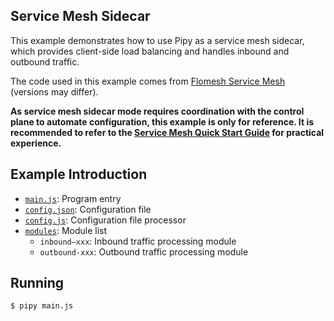 ## Service Mesh Sidecar

This example demonstrates how to use Pipy as a service mesh sidecar, which provides client-side load balancing and handles inbound and outbound traffic.

The code used in this example comes from [Flomesh Service Mesh](https://github.com/flomesh-io/osm-edge/tree/main/pkg/sidecar/providers/pipy/repo/codebase) (versions may differ).

**As service mesh sidecar mode requires coordination with the control plane to automate configuration, this example is only for reference. It is recommended to refer to the [Service Mesh Quick Start Guide](https://osm-edge-docs.flomesh.io/docs/quickstart/) for practical experience.**

## Example Introduction

- [`main.js`](./main.js): Program entry
- [`config.json`](./config.json): Configuration file
- [`config.js`](./config.js): Configuration file processor
- [`modules`](./plugins/): Module list
  - `inbound—xxx`: Inbound traffic processing module
  - `outbound-xxx`: Outbound traffic processing module

## Running

```shell
$ pipy main.js
```
